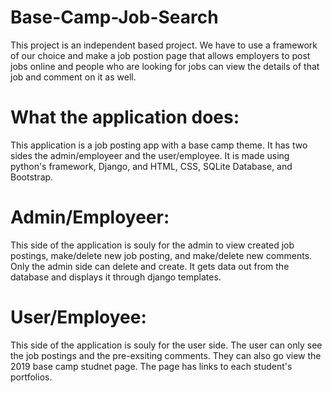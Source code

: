 # Base-Camp-Job-Search
This project is an independent based project. We have to use a framework of our choice and make a job postion page that allows employers to post jobs online and people who are looking for jobs can view the details of that job and comment on it as well.
# What the application does:

  This application is a job posting app with a base camp theme. It has two sides the admin/employeer and the user/employee.
  It is made using python's framework, Django, and HTML, CSS, SQLite Database, and Bootstrap.

# Admin/Employeer:


  This side of the application is souly for the admin to view created job postings, make/delete new job posting, and make/delete new comments. Only the admin side can delete and create. It gets data out from the database and displays it through django templates.


  # User/Employee:

  This side of the application is souly for the user side. The user can only see the job postings and the pre-exsiting comments. They can also go view the 2019 base camp studnet page.
  The page has links to each student's portfolios.
